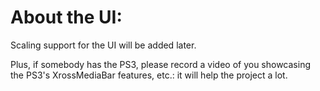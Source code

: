 # About the UI:
Scaling support for the UI will be added later.





Plus, if somebody has the PS3, please record a video of you showcasing the PS3's XrossMediaBar features, etc.: it will help the project a lot.
